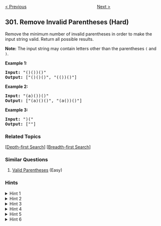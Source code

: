 <!--|This file generated by command(leetcode description); DO NOT EDIT.    |-->
<!--+----------------------------------------------------------------------+-->
<!--|@author    Openset <openset.wang@gmail.com>                           |-->
<!--|@link      https://github.com/openset                                 |-->
<!--|@home      https://github.com/openset/leetcode                        |-->
<!--+----------------------------------------------------------------------+-->

[< Previous](https://github.com/openset/leetcode/tree/master/problems/longest-increasing-subsequence "Longest Increasing Subsequence")
　　　　　　　　　　　　　　　　
[Next >](https://github.com/openset/leetcode/tree/master/problems/smallest-rectangle-enclosing-black-pixels "Smallest Rectangle Enclosing Black Pixels")

## 301. Remove Invalid Parentheses (Hard)

<p>Remove the minimum number of invalid parentheses in order to make the input string valid. Return all possible results.</p>

<p><strong>Note:</strong>&nbsp;The input string may contain letters other than the parentheses <code>(</code> and <code>)</code>.</p>

<p><b>Example 1:</b></p>

<pre>
<b>Input:</b> &quot;()())()&quot;
<b>Output:</b> [&quot;()()()&quot;, &quot;(())()&quot;]
</pre>

<p><b>Example 2:</b></p>

<pre>
<b>Input:</b> &quot;(a)())()&quot;
<b>Output:</b> [&quot;(a)()()&quot;, &quot;(a())()&quot;]
</pre>

<p><b>Example 3:</b></p>

<pre>
<b>Input:</b> &quot;)(&quot;
<b>Output: </b>[&quot;&quot;]
</pre>

### Related Topics
  [[Depth-first Search](https://github.com/openset/leetcode/tree/master/tag/depth-first-search/README.md)]
  [[Breadth-first Search](https://github.com/openset/leetcode/tree/master/tag/breadth-first-search/README.md)]

### Similar Questions
  1. [Valid Parentheses](https://github.com/openset/leetcode/tree/master/problems/valid-parentheses) (Easy)

### Hints
<details>
<summary>Hint 1</summary>
Since we don't know which of the brackets can possibly be removed, we try out all the options!
</details>

<details>
<summary>Hint 2</summary>
We can use recursion to try out all possibilities for the given expression. For each of the brackets, we have 2 options:

<ol>
<li> We keep the bracket and add it to the expression that we are building on the fly during recursion.</li>
<li> OR, we can discard the bracket and move on.
</ol>
</details>

<details>
<summary>Hint 3</summary>
The one thing all these valid expressions have in common is that they will all be of the same length i.e. as compared to the original expression, all of these expressions will have the same number of characters removed. 

Can we somehow find the number of misplaced parentheses and use it in our solution?
</details>

<details>
<summary>Hint 4</summary>
The one thing all these valid expressions have in common is that they will all be of the same length i.e. as compared to the original expression, all of these expressions will have the same number of characters removed. 

Can we somehow find the number of misplaced parentheses and use it in our solution?
</details>

<details>
<summary>Hint 5</summary>
For every left parenthesis, we should have a corresponding right parenthesis. We can make use of two counters which keep track of misplaced left and right parenthesis and in one iteration we can find out these two values. 

<pre>
0 1 2 3 4 5 6 7
( ) ) ) ( ( ( )  
i = 0, left = 1, right = 0
i = 1, left = 0, right = 0
i = 2, left = 0, right = 1
i = 3, left = 0, right = 2
i = 4, left = 1, right = 2
i = 5, left = 2, right = 2
i = 6, left = 3, right = 2
i = 7, left = 2, right = 2
</pre>

We have 2 misplaced left and 2 misplaced right parentheses.
</details>

<details>
<summary>Hint 6</summary>
We found out that the exact number of left and right parenthesis that has to be removed to get a valid expression. So, e.g. in a 1000 parentheses string, if there are 2 misplaced left and 2 misplaced right parentheses, after we are done discarding 2 left and 2 right parentheses, we will have only one option per remaining character in the expression i.e. to consider them. We can't discard them.
</details>
